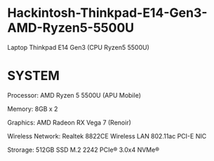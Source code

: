 # Hackintosh-Thinkpad-E14-Gen3-AMD-Ryzen5-5500U
Laptop Thinkpad E14 Gen3 (CPU Ryzen5 5500U)

# SYSTEM
Processor:	AMD Ryzen 5 5500U (APU Mobile)

Memory:	8GB x 2

Graphics:	AMD Radeon RX Vega 7 (Renoir)

Wireless Network:	Realtek 8822CE Wireless LAN 802.11ac PCI-E NIC

Strorage:	512GB SSD M.2 2242 PCIe® 3.0x4 NVMe®
